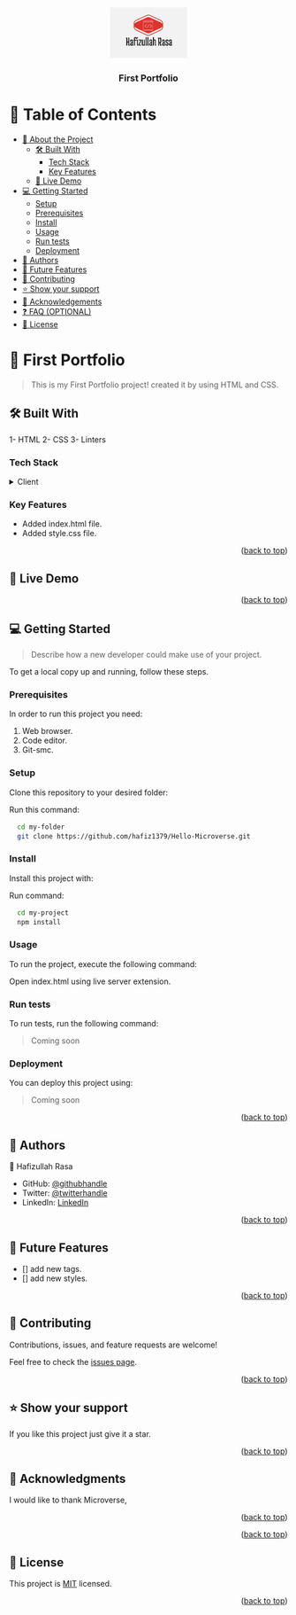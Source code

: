 <a name="readme-top"></a>

<!--
HOW TO USE:
This is an example of how you may give instructions on setting up your project locally.

Modify this file to match your project and remove sections that don't apply.

REQUIRED SECTIONS:
- Table of Contents
- About the Project
  - Built With
  - Live Demo
- Getting Started
- Authors
- Future Features
- Contributing
- Show your support
- Acknowledgements
- License

OPTIONAL SECTIONS:
- FAQ

After you're finished please remove all the comments and instructions!
-->

<div align="center">
  <!-- You are encouraged to replace this logo with your own! Otherwise you can also remove it. -->
  <img src="./77.png" alt="logo" width="140"  height="auto" />
  <br/>

  <h3><b>First Portfolio</b></h3>

</div>

<!-- TABLE OF CONTENTS -->

# 📗 Table of Contents

- [📖 About the Project](#about-project)
  - [🛠 Built With](#built-with)
    - [Tech Stack](#tech-stack)
    - [Key Features](#key-features)
  - [🚀 Live Demo](#live-demo)
- [💻 Getting Started](#getting-started)
  - [Setup](#setup)
  - [Prerequisites](#prerequisites)
  - [Install](#install)
  - [Usage](#usage)
  - [Run tests](#run-tests)
  - [Deployment](#triangular_flag_on_post-deployment)
- [👥 Authors](#authors)
- [🔭 Future Features](#future-features)
- [🤝 Contributing](#contributing)
- [⭐️ Show your support](#support)
- [🙏 Acknowledgements](#acknowledgements)
- [❓ FAQ (OPTIONAL)](#faq)
- [📝 License](#license)

<!-- PROJECT DESCRIPTION -->

# 📖 First Portfolio <a name="about-project"></a>

> This is my First Portfolio project! created it by using HTML and CSS.

## 🛠 Built With <a name="built-with"></a>

1- HTML
2- CSS
3- Linters

### Tech Stack <a name="tech-stack"></a>

>

<details>
  <summary>Client</summary>
  <ul>
    <li><a href="https://html.spec.whatwg.org/multipage//">HTML</a></li>
    <li><a href="https://www.w3.org/TR/CSS/#css/">CSS</a></li>
  </ul>
</details>

<!-- Features -->

### Key Features <a name="key-features"></a>

- Added index.html file.
- Added style.css file.

<p align="right">(<a href="#readme-top">back to top</a>)</p>

<!-- LIVE DEMO -->

## 🚀 Live Demo <a name="live-demo"></a>

<p align="right">(<a href="#readme-top">back to top</a>)</p>

<!-- GETTING STARTED -->

## 💻 Getting Started <a name="getting-started"></a>

> Describe how a new developer could make use of your project.

To get a local copy up and running, follow these steps.

### Prerequisites

In order to run this project you need:

1. Web browser.
2. Code editor.
3. Git-smc.

### Setup

Clone this repository to your desired folder:

Run this command:

```sh
  cd my-folder
  git clone https://github.com/hafiz1379/Hello-Microverse.git
```

### Install

Install this project with:

Run command:

```sh
  cd my-project
  npm install
```

### Usage

To run the project, execute the following command:

Open index.html using live server extension.

### Run tests

To run tests, run the following command:

> Coming soon

### Deployment

You can deploy this project using:

> Coming soon

<p align="right">(<a href="#readme-top">back to top</a>)</p>

<!-- AUTHORS -->

## 👥 Authors <a name="authors"></a>

👤 Hafizullah Rasa

- GitHub: [@githubhandle](https://github.com/hafiz1379)
- Twitter: [@twitterhandle](https://twitter.com/Hafizrasa1379?s=35)
- LinkedIn: [LinkedIn](https://www.linkedin.com/in/hafizullah-rasa-8436a1257/)

<p align="right">(<a href="#readme-top">back to top</a>)</p>

<!-- FUTURE FEATURES -->

## 🔭 Future Features <a name="future-features"></a>

- [] add new tags.
- [] add new styles.

<p align="right">(<a href="#readme-top">back to top</a>)</p>

<!-- CONTRIBUTING -->

## 🤝 Contributing <a name="contributing"></a>

Contributions, issues, and feature requests are welcome!

Feel free to check the [issues page](../../issues/).

<p align="right">(<a href="#readme-top">back to top</a>)</p>

<!-- SUPPORT -->

## ⭐️ Show your support <a name="support"></a>

If you like this project just give it a star.

<p align="right">(<a href="#readme-top">back to top</a>)</p>

<!-- ACKNOWLEDGEMENTS -->

## 🙏 Acknowledgments <a name="acknowledgements"></a>

I would like to thank Microverse,

<p align="right">(<a href="#readme-top">back to top</a>)</p>

<p align="right">(<a href="#readme-top">back to top</a>)</p>

<!-- LICENSE -->

## 📝 License <a name="license"></a>

This project is [MIT](./LICENSE) licensed.

<p align="right">(<a href="#readme-top">back to top</a>)</p>
